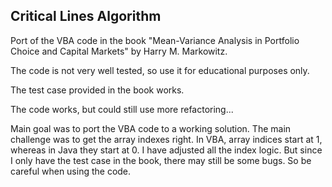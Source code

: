 Critical Lines Algorithm
---
Port of the VBA code in the book "Mean-Variance Analysis in Portfolio Choice and Capital Markets" by Harry M. Markowitz.

The code is not very well tested, so use it for educational purposes only.

The test case provided in the book works.

The code works, but could still use more refactoring...

Main goal was to port the VBA code to a working solution. The main challenge was to get the array indexes right.
In VBA, array indices start at 1, whereas in Java they start at 0. I have adjusted all the index logic. But since I only
have the test case in the book, there may still be some bugs. So be careful when using the code.
